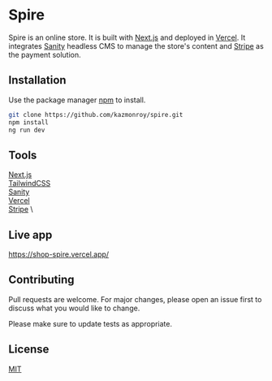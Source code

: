 # Spire

Spire is an online store. It is built with [Next.js](https://nextjs.org/) and deployed in [Vercel](https://vercel.com/). It integrates [Sanity](https://www.sanity.io/) headless CMS to manage the store's content and [Stripe](https://stripe.com/) as the payment solution.

## Installation

Use the package manager [npm](https://pip.pypa.io/en/stable/) to install.

```bash
git clone https://github.com/kazmonroy/spire.git
npm install
ng run dev
```

## Tools

[Next.js](https://nextjs.org/) \
[TailwindCSS](https://tailwindcss.com/) \
[Sanity](https://www.sanity.io/) \
[Vercel](https://vercel.com/) \
[Stripe](https://stripe.com/) \

## Live app

https://shop-spire.vercel.app/

## Contributing

Pull requests are welcome. For major changes, please open an issue first
to discuss what you would like to change.

Please make sure to update tests as appropriate.

## License

[MIT](https://choosealicense.com/licenses/mit/)
